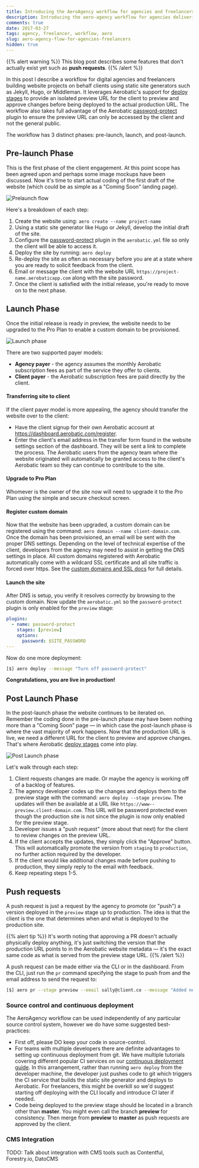 ```yaml
---
title: Introducing the AeroAgency workflow for agencies and freelancers
description: Introducing the aero-agency workflow for agencies delivering website projects for clients
comments: true
date: 2017-03-27
tags: agency, freelancer, workflow, aero
slug: aero-agency-flow-for-agencies-freelancers
hidden: true
---
```


{{% alert warning %}}
This blog post describes some features that don't actually exist yet such as **push requests**.
{{% /alert %}}

In this post I describe a workflow for digital agencies and freelancers building website projects on behalf clients using static site generators such as Jekyll, Hugo, or Middleman. It leverages Aerobatic's support for [deploy stages](/docs/overview/#deploy-stages) to provide an isolated preview URL for the client to preview and approve changes before being deployed to the actual production URL. The workflow also takes full advantage of the Aerobatic [password-protect](/docs/plugins/password-protect/) plugin to ensure the preview URL can only be accessed by the client and not the general public.

The workflow has 3 distinct phases: pre-launch, launch, and post-launch.

## Pre-launch Phase

This is the first phase of the client engagement. At this point scope has been agreed upon and perhaps some image mockups have been discussed. Now it's time to start actual coding of the first draft of the website (which could be as simple as a "Coming Soon" landing page).

![Prelaunch flow](https://www.aerobatic.com/media/diagrams/aero-agency-flow-prelaunch.png)

Here's a breakdown of each step:

1. Create the website using: `aero create --name project-name`
2. Using a static site generator like Hugo or Jekyll, develop the initial draft of the site.
3. Configure the [password-protect](/docs/plugins/password-protect/) plugin in the `aerobatic.yml` file so only the client will be able to access it.
4. Deploy the site by running: `aero deploy`
5. Re-deploy the site as often as necessary before you are at a state where you are ready to solicit feedback from the client.
6. Email or message the client with the website URL `https://project-name.aerobaticapp.com` along with the site password.
7. Once the client is satisfied with the initial release, you're ready to move on to the next phase.

## Launch Phase

Once the initial release is ready in preview, the website needs to be upgraded to the Pro Plan to enable a custom domain to be provisioned.

![Launch phase](https://www.aerobatic.com/media/--1/diagrams/aero-agency-flow-launch.png)

There are two supported payer models:

* **Agency payer** - the agency assumes the monthly Aerobatic subscription fees as part of the service they offer to clients.
* **Client payer** - the Aerobatic subscription fees are paid directly by the client.

#### Transferring site to client
If the client payer model is more appealing, the agency should transfer the website over to the client:

* Have the client signup for their own Aerobatic account at https://dashboard.aerobatic.com/register.
* Enter the client's email address in the transfer form found in the website settings section of the dashboard. They will be sent a link to complete the process. The Aerobatic users from the agency team where the website originated will automatically be granted access to the client's Aerobatic team so they can continue to contribute to the site.

#### Upgrade to Pro Plan
Whomever is the owner of the site now will need to upgrade it to the Pro Plan using the simple and secure checkout screen.

#### Register custom domain
Now that the website has been upgraded, a custom domain can be registered using the command: `aero domain --name client-domain.com`. Once the domain has been provisioned, an email will be sent with the proper DNS settings. Depending on the level of technical expertise of the client, developers from the agency may need to assist in getting the DNS settings in place. All custom domains registered with Aerobatic automatically come with a wildcard SSL certificate and all site traffic is forced over https. See the [custom domains and SSL docs](/docs/custom-domains-ssl) for full details.

#### Launch the site
After DNS is setup, you verify it resolves correctly by browsing to the custom domain. Now update the `aerobatic.yml` so the `password-protect` plugin is only enabled for the `preview` stage:

~~~YAML
plugins:
  - name: password-protect
    stages: [preview]
    options:
      password: $SITE_PASSWORD
---
~~~

Now do one more deployment:

~~~sh
[$] aero deploy --message "Turn off password-protect"
~~~

**Congratulations, you are live in production!**

## Post Launch Phase

In the post-launch phase the website continues to be iterated on. Remember the coding done in the pre-launch phase may have been nothing more than a "Coming Soon" page &mdash; in which case the post-launch phase is where the vast majority of work happens. Now that the production URL is live, we need a different URL for the client to preview and approve changes. That's where Aerobatic [deploy stages](/docs/overview/deploy-stages/) come into play.

![Post Launch phase](https://www.aerobatic.com/media/diagrams/--1/aero-agency-flow-postlaunch.png)

Let's walk through each step:

1. Client requests changes are made. Or maybe the agency is working off of a backlog of features.
2. The agency developer codes up the changes and deploys them to the preview stage with the command: `aero deploy --stage preview`. The updates will then be available at a URL like `https://www--preview.client-domain.com`. This URL will be password protected even though the production site is not since the plugin is now only enabled for the preview stage.
3. Developer issues a "push request" (more about that next) for the client to review changes on the preview URL.
4. If the client accepts the updates, they simply click the "Approve" button. This will automatically promote the version from `staging` to `production`, no further action required by the developer.
5. If the client would like additional changes made before pushing to production, they simply reply to the email with feedback.
6. Keep repeating steps 1-5.

## Push requests
A push request is just a request by the agency to promote (or "push") a version deployed in the `preview` stage up to production. The idea is that the client is the one that determines when and what is deployed to the production site.

{{% alert tip %}}
It's worth noting that approving a PR doesn't actually physically deploy anything, it's just switching the version that the production URL points to in the Aerobatic website metadata &mdash; it's the exact same code as what is served from the preview stage URL.
{{% /alert %}}

A push request can be made either via the CLI or in the dashboard. From the CLI, just run the `pr` command specifying the stage to push from and the email address to send the request to:

~~~sh
[$] aero pr --stage preview --email sally@client.co --message "Added new legal page"
~~~

### Source control and continuous deployment
The AeroAgency workflow can be used independently of any particular source control system, however we do have some suggested best-practices:

* First off, please DO keep your code in source-control.
* For teams with multiple developers there are definite advantages to setting up continuous deployment from git. We have multiple tutorials covering different popular CI services on our [continuous deployment guide](/docs/continuous-deployment/). In this arrangement, rather than running `aero deploy` from the developer machine, the developer just pushes code to git which triggers the CI service that builds the static site generator and deploys to Aerobatic. For freelancers, this might be overkill so we'd suggest starting off deploying with the CLI locally and introduce CI later if needed.
* Code being deployed to the preview stage should be located in a branch other than **master**. You might even call the branch **preview** for consistency. Then merge from **preview** to **master** as push requests are approved by the client.

### CMS Integration
TODO: Talk about integration with CMS tools such as Contentful, Forestry.io, DatoCMS
